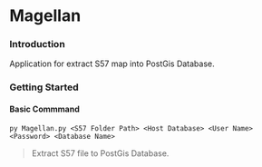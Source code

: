 # Magellan

### Introduction

Application for extract S57 map into PostGis Database.

### Getting Started
#### Basic Commmand
    py Magellan.py <S57 Folder Path> <Host Database> <User Name> <Password> <Database Name>
>Extract S57 file to PostGis Database.
